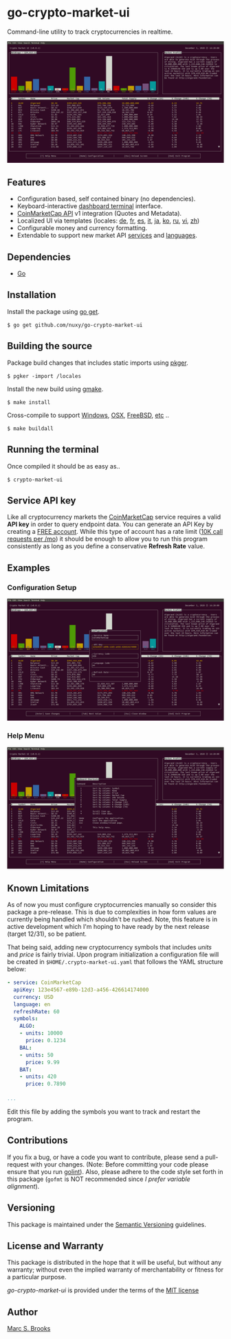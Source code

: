 # go-crypto-market-ui

Command-line utility to track cryptocurrencies in realtime.

![Dashboard](https://raw.githubusercontent.com/nuxy/go-crypto-market-ui/master/preview/dashboard.png)

## Features

- Configuration based, self contained binary (no dependencies).
- Keyboard-interactive [dashboard terminal](#examples) interface.
- [CoinMarketCap API](https://coinmarketcap.com/api/documentation/v1) v1 integration (Quotes and Metadata).
- Localized UI via templates (locales: [de](https://github.com/nuxy/go-crypto-market-ui/tree/master/locales/de.yaml), [fr](https://github.com/nuxy/go-crypto-market-ui/tree/master/locales/fr.yaml), [es](https://github.com/nuxy/go-crypto-market-ui/tree/master/locales/es.yaml), [it](https://github.com/nuxy/go-crypto-market-ui/tree/master/locales/it.yaml), [ja](https://github.com/nuxy/go-crypto-market-ui/tree/master/locales/ja.yaml), [ko](https://github.com/nuxy/go-crypto-market-ui/tree/master/locales/ko.yaml), [ru](https://github.com/nuxy/go-crypto-market-ui/tree/master/locales/ru.yaml), [vi](https://github.com/nuxy/go-crypto-market-ui/tree/master/locales/vi.yaml), [zh](https://github.com/nuxy/go-crypto-market-ui/tree/master/locales/zh.yaml))
- Configurable money and currency formatting.
- Extendable to support new market API [services](https://github.com/nuxy/go-crypto-market-ui/tree/master/lib/services) and [languages](https://github.com/nuxy/go-crypto-market-ui/tree/master/locales).

## Dependencies

- [Go](https://golang.org)

## Installation

Install the package using [go get](https://golang.org/cmd/go/#hdr-Add_dependencies_to_current_module_and_install_them).

    $ go get github.com/nuxy/go-crypto-market-ui

## Building the source

Package build changes that includes static imports using [pkger](https://github.com/markbates/pkger).

    $ pgker -import /locales

Install the new build using [gmake](https://www.gnu.org/software/make).

    $ make install

Cross-compile to support [Windows](https://golang.org/dl/go1.15.6.windows-amd64.msi), [OSX](https://golang.org/dl/go1.15.6.darwin-amd64.pkg), [FreeBSD](https://golang.org/dl/go1.15.6.freebsd-amd64.tar.gz), [etc](https://golang.org/dl) ..

    $ make buildall

## Running the terminal

Once compiled it should be as easy as..

    $ crypto-market-ui

## Service API key

Like all cryptocurrency markets the [CoinMarketCap](https://coinmarketcap.com/api/documentation/v1) service requires a valid **API key** in order to query endpoint data.  You can generate an API Key by creating a [FREE account](https://pro.coinmarketcap.com/signup).  While this type of account has a rate limit ([10K call requests per /mo](https://coinmarketcap.com/api/documentation/v1/#section/Errors-and-Rate-Limits)) it should be enough to allow you to run this program consistently as long as you define a conservative **Refresh Rate** value.

## Examples

### Configuration Setup

![Setup](https://raw.githubusercontent.com/nuxy/go-crypto-market-ui/master/preview/setup.png)

### Help Menu

![Help](https://raw.githubusercontent.com/nuxy/go-crypto-market-ui/master/preview/help.png)

## Known Limitations

As of now you must configure cryptocurrencies manually so consider this package a pre-release.  This is due to complexities in how form values are currently being handled which shouldn't be rushed.  Note, this feature is in active development which I'm hoping to have ready by the next release (target 12/31), so be patient.

That being said, adding new cryptocurrency symbols that includes _units_ and _price_ is fairly trivial.  Upon program initialization a configuration file will be created in `$HOME/.crypto-market-ui.yaml` that follows the YAML structure below:

```yaml
- service: CoinMarketCap
  apiKey: 123e4567-e89b-12d3-a456-426614174000
  currency: USD
  language: en
  refreshRate: 60
  symbols:
    ALGO:
    - units: 10000
      price: 0.1234
    BAL:
    - units: 50
      price: 9.99
    BAT:
    - units: 420
      price: 0.7890

...
```

Edit this file by adding the symbols you want to track and restart the program.

## Contributions

If you fix a bug, or have a code you want to contribute, please send a pull-request with your changes. (Note: Before committing your code please ensure that you run [golint](https://github.com/golang/lint)).  Also, please adhere to the code style set forth in this package (`gofmt` is NOT recommended since _I prefer variable alignment_).

## Versioning

This package is maintained under the [Semantic Versioning](https://semver.org) guidelines.

## License and Warranty

This package is distributed in the hope that it will be useful, but without any warranty; without even the implied warranty of merchantability or fitness for a particular purpose.

_go-crypto-market-ui_ is provided under the terms of the [MIT license](http://www.opensource.org/licenses/mit-license.php)

## Author

[Marc S. Brooks](https://github.com/nuxy)
